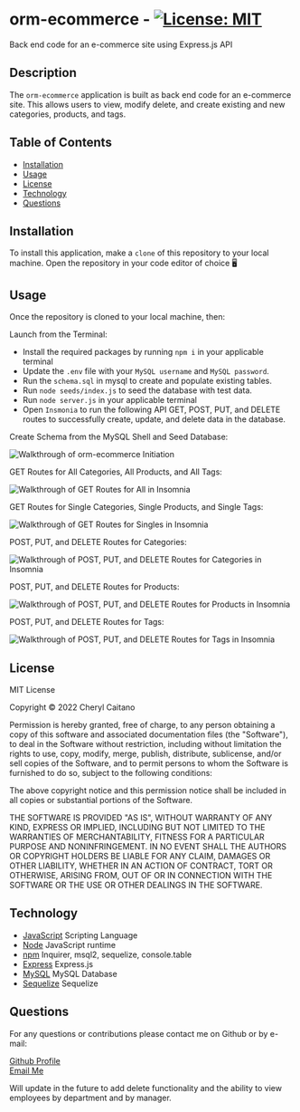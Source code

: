 # orm-ecommerce - [![License: MIT](https://img.shields.io/badge/License-MIT-yellow.svg)](https://opensource.org/licenses/MIT)
Back end code for an e-commerce site using Express.js API
## **Description**
The `orm-ecommerce` application is built as back end code for an e-commerce site. This allows users to view, modify delete, and create existing and new categories, products, and tags.

## **Table of Contents**

- [Installation](#installation)
- [Usage](#usage)
- [License](#license)
- [Technology](#technology)
- [Questions](#questions)

## **Installation**

To install this application, make a `clone` of this repository to your local machine. Open the repository in your code editor of choice 🖥️ 

## **Usage**

Once the repository is cloned to your local machine, then:

Launch from the Terminal:
- Install the required packages by running `npm i` in your applicable terminal
- Update the `.env` file with your `MySQL username` and `MySQL password`.
- Run the `schema.sql` in mysql to create and populate existing tables.
- Run `node seeds/index.js` to seed the database with test data.
- Run `node server.js` in your applicable terminal
- Open `Insmonia` to run the following API GET, POST, PUT, and DELETE routes to successfully create, update, and delete data in the database.

Create Schema from the MySQL Shell and Seed Database:

![Walkthrough of orm-ecommerce Initiation]()

GET Routes for All Categories, All Products, and All Tags:

![Walkthrough of GET Routes for All in Insomnia]()

GET Routes for Single Categories, Single Products, and Single Tags:

![Walkthrough of GET Routes for Singles in Insomnia]()

POST, PUT, and DELETE Routes for Categories:

![Walkthrough of POST, PUT, and DELETE Routes for Categories in Insomnia]()

POST, PUT, and DELETE Routes for Products:

![Walkthrough of POST, PUT, and DELETE Routes for Products in Insomnia]()

POST, PUT, and DELETE Routes for Tags:

![Walkthrough of POST, PUT, and DELETE Routes for Tags in Insomnia]()

## **License**

<p>
MIT License

Copyright &copy; 2022 Cheryl Caitano

Permission is hereby granted, free of charge, to any person obtaining a copy
of this software and associated documentation files (the "Software"), to deal
in the Software without restriction, including without limitation the rights
to use, copy, modify, merge, publish, distribute, sublicense, and/or sell
copies of the Software, and to permit persons to whom the Software is
furnished to do so, subject to the following conditions:

The above copyright notice and this permission notice shall be included in all
copies or substantial portions of the Software.

THE SOFTWARE IS PROVIDED "AS IS", WITHOUT WARRANTY OF ANY KIND, EXPRESS OR
IMPLIED, INCLUDING BUT NOT LIMITED TO THE WARRANTIES OF MERCHANTABILITY,
FITNESS FOR A PARTICULAR PURPOSE AND NONINFRINGEMENT. IN NO EVENT SHALL THE
AUTHORS OR COPYRIGHT HOLDERS BE LIABLE FOR ANY CLAIM, DAMAGES OR OTHER
LIABILITY, WHETHER IN AN ACTION OF CONTRACT, TORT OR OTHERWISE, ARISING FROM,
OUT OF OR IN CONNECTION WITH THE SOFTWARE OR THE USE OR OTHER DEALINGS IN THE
SOFTWARE.

</p>

## **Technology**

- [JavaScript](https://www.javascript.com/) Scripting Language
- [Node](https://nodejs.org/en/) JavaScript runtime
- [npm](https://www.npmjs.com/) Inquirer, msql2, sequelize, console.table
- [Express]() Express.js
- [MySQL](https://dev.mysql.com/doc/) MySQL Database
- [Sequelize](https://www.npmjs.com/package/sequelize) Sequelize
## **Questions**

For any questions or contributions please contact me on Github or by e-mail:

[Github Profile](https://www.github.com/ccaitano)  
[Email Me](mailto:cheryl.caitano@gmail.com)

Will update in the future to add delete functionality and the ability to view employees by department and by manager.